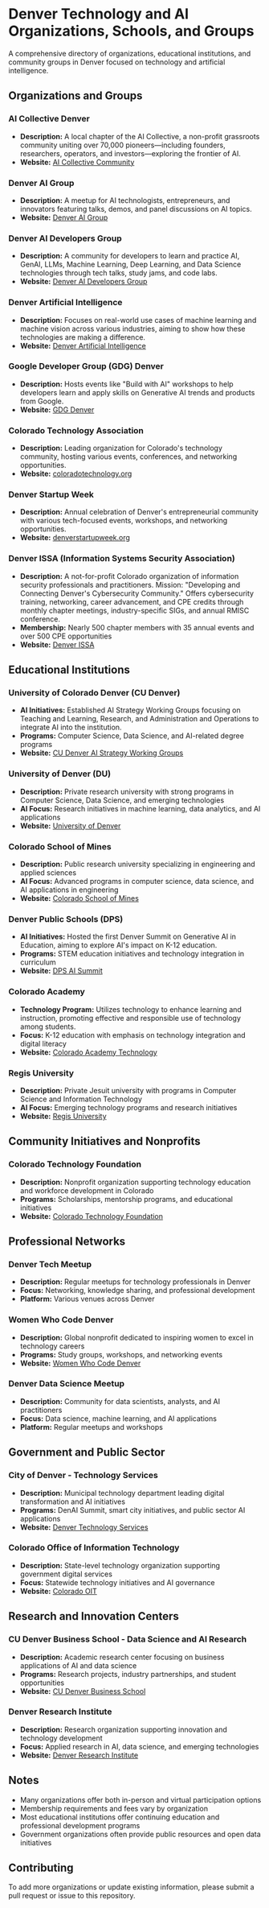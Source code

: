 # Denver Technology and AI Organizations, Schools, and Groups

A comprehensive directory of organizations, educational institutions, and community groups in Denver focused on technology and artificial intelligence.

## Organizations and Groups

### AI Collective Denver
- **Description:** A local chapter of the AI Collective, a non-profit grassroots community uniting over 70,000 pioneers—including founders, researchers, operators, and investors—exploring the frontier of AI.
- **Website:** [AI Collective Community](https://www.aicollective.com/community)

### Denver AI Group
- **Description:** A meetup for AI technologists, entrepreneurs, and innovators featuring talks, demos, and panel discussions on AI topics.
- **Website:** [Denver AI Group](https://www.meetup.com/denverai/)

### Denver AI Developers Group
- **Description:** A community for developers to learn and practice AI, GenAI, LLMs, Machine Learning, Deep Learning, and Data Science technologies through tech talks, study jams, and code labs.
- **Website:** [Denver AI Developers Group](https://www.meetup.com/aittg-denver/)

### Denver Artificial Intelligence
- **Description:** Focuses on real-world use cases of machine learning and machine vision across various industries, aiming to show how these technologies are making a difference.
- **Website:** [Denver Artificial Intelligence](https://www.meetup.com/denver-artificial-intelligence/)

### Google Developer Group (GDG) Denver
- **Description:** Hosts events like "Build with AI" workshops to help developers learn and apply skills on Generative AI trends and products from Google.
- **Website:** [GDG Denver](https://gdg.community.dev/gdg-denver/)

### Colorado Technology Association
- **Description:** Leading organization for Colorado's technology community, hosting various events, conferences, and networking opportunities.
- **Website:** [coloradotechnology.org](https://coloradotechnology.org)

### Denver Startup Week
- **Description:** Annual celebration of Denver's entrepreneurial community with various tech-focused events, workshops, and networking opportunities.
- **Website:** [denverstartupweek.org](https://denverstartupweek.org)

### Denver ISSA (Information Systems Security Association)
- **Description:** A not-for-profit Colorado organization of information security professionals and practitioners. Mission: "Developing and Connecting Denver's Cybersecurity Community." Offers cybersecurity training, networking, career advancement, and CPE credits through monthly chapter meetings, industry-specific SIGs, and annual RMISC conference.
- **Membership:** Nearly 500 chapter members with 35 annual events and over 500 CPE opportunities
- **Website:** [Denver ISSA](https://www.denverissa.org/)

## Educational Institutions

### University of Colorado Denver (CU Denver)
- **AI Initiatives:** Established AI Strategy Working Groups focusing on Teaching and Learning, Research, and Administration and Operations to integrate AI into the institution.
- **Programs:** Computer Science, Data Science, and AI-related degree programs
- **Website:** [CU Denver AI Strategy Working Groups](https://www.ucdenver.edu/offices/provost/online-education/ai-strategy-working-groups)

### University of Denver (DU)
- **Description:** Private research university with strong programs in Computer Science, Data Science, and emerging technologies
- **AI Focus:** Research initiatives in machine learning, data analytics, and AI applications
- **Website:** [University of Denver](https://www.du.edu)

### Colorado School of Mines
- **Description:** Public research university specializing in engineering and applied sciences
- **AI Focus:** Advanced programs in computer science, data science, and AI applications in engineering
- **Website:** [Colorado School of Mines](https://www.mines.edu)

### Denver Public Schools (DPS)
- **AI Initiatives:** Hosted the first Denver Summit on Generative AI in Education, aiming to explore AI's impact on K-12 education.
- **Programs:** STEM education initiatives and technology integration in curriculum
- **Website:** [DPS AI Summit](https://www.dpsk12.org/o/dps/article/1500528)

### Colorado Academy
- **Technology Program:** Utilizes technology to enhance learning and instruction, promoting effective and responsible use of technology among students.
- **Focus:** K-12 education with emphasis on technology integration and digital literacy
- **Website:** [Colorado Academy Technology](https://www.coloradoacademy.org/programs/technology)

### Regis University
- **Description:** Private Jesuit university with programs in Computer Science and Information Technology
- **AI Focus:** Emerging technology programs and research initiatives
- **Website:** [Regis University](https://www.regis.edu)

## Community Initiatives and Nonprofits

### Colorado Technology Foundation
- **Description:** Nonprofit organization supporting technology education and workforce development in Colorado
- **Programs:** Scholarships, mentorship programs, and educational initiatives
- **Website:** [Colorado Technology Foundation](https://coloradotechnology.org/foundation/)

## Professional Networks

### Denver Tech Meetup
- **Description:** Regular meetups for technology professionals in Denver
- **Focus:** Networking, knowledge sharing, and professional development
- **Platform:** Various venues across Denver

### Women Who Code Denver
- **Description:** Global nonprofit dedicated to inspiring women to excel in technology careers
- **Programs:** Study groups, workshops, and networking events
- **Website:** [Women Who Code Denver](https://www.womenwhocode.com/denver)

### Denver Data Science Meetup
- **Description:** Community for data scientists, analysts, and AI practitioners
- **Focus:** Data science, machine learning, and AI applications
- **Platform:** Regular meetups and workshops

## Government and Public Sector

### City of Denver - Technology Services
- **Description:** Municipal technology department leading digital transformation and AI initiatives
- **Programs:** DenAI Summit, smart city initiatives, and public sector AI applications
- **Website:** [Denver Technology Services](https://denvergov.org/Government/Agencies-Departments-Offices/Agencies-Departments-Offices-Directory/Technology-Services)

### Colorado Office of Information Technology
- **Description:** State-level technology organization supporting government digital services
- **Focus:** Statewide technology initiatives and AI governance
- **Website:** [Colorado OIT](https://oit.colorado.gov)

## Research and Innovation Centers

### CU Denver Business School - Data Science and AI Research
- **Description:** Academic research center focusing on business applications of AI and data science
- **Programs:** Research projects, industry partnerships, and student opportunities
- **Website:** [CU Denver Business School](https://business.ucdenver.edu)

### Denver Research Institute
- **Description:** Research organization supporting innovation and technology development
- **Focus:** Applied research in AI, data science, and emerging technologies
- **Website:** [Denver Research Institute](https://www.denverresearch.org)

## Notes

- Many organizations offer both in-person and virtual participation options
- Membership requirements and fees vary by organization
- Most educational institutions offer continuing education and professional development programs
- Government organizations often provide public resources and open data initiatives

## Contributing

To add more organizations or update existing information, please submit a pull request or issue to this repository.
